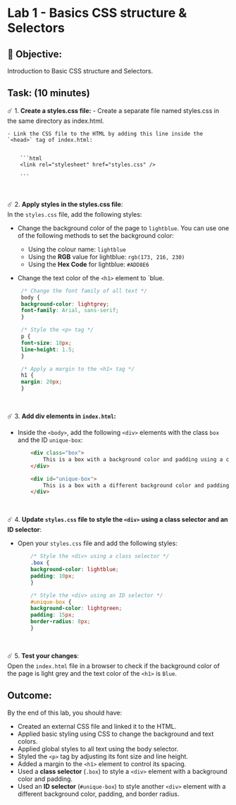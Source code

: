 # Lab 1 - Basics CSS structure & Selectors

## 📌 Objective: 
Introduction to Basic CSS structure and Selectors.

## Task: (10 minutes)
☄️ 1. **Create a styles.css file:**
    -   Create a separate file named styles.css in the same directory as index.html.

    - Link the CSS file to the HTML by adding this line inside the `<head>` tag of index.html:


        ```html
        <link rel="stylesheet" href="styles.css" />

        ```
<br>


☄️ 2. **Apply styles in the styles.css file**:<br>
In the `styles.css` file, add the following styles:

- Change the background color of the page to `lightblue`. You can use one of the following methods to set the background color:

    - Using the colour name: `lightblue`
    - Using the **RGB** value for lightblue:  `rgb(173, 216, 230)` 
    - Using the **Hex Code** for lightblue: `#ADD8E6`

-   Change the text color of the `<h1>` element to `blue.

       ```css
        /* Change the font family of all text */
        body {
        background-color: lightgrey;
        font-family: Arial, sans-serif;
        }

        /* Style the <p> tag */
        p {
        font-size: 18px;
        line-height: 1.5;
        }

        /* Apply a margin to the <h1> tag */
        h1 {
        margin: 20px;
        }
    ```

<br>


☄️ 3. **Add div elements in `index.html`:**
- Inside the `<body>`, add the following `<div>` elements with the class `box` and the ID `unique-box`:

    ```html
        <div class="box">
            This is a box with a background color and padding using a class selector.
        </div>

        <div id="unique-box">
            This is a box with a different background color and padding using an ID selector.
        </div>
    ```

<br>


☄️ 4. **Update `styles.css` file to style the `<div>` using a class selector and an ID selector**:<br>
- Open your `styles.css` file and add the following styles: 

    ```css
        /* Style the <div> using a class selector */
        .box {
        background-color: lightblue;
        padding: 10px;
        }

        /* Style the <div> using an ID selector */
        #unique-box {
        background-color: lightgreen;
        padding: 15px;
        border-radius: 8px;
        }
    ```


<br>


☄️ 5. **Test your changes**:<br>
Open the `index.html` file in a browser to check if the background color of the page is light grey and the text color of the `<h1>` is `Blue`.


## Outcome:
By the end of this lab, you should have:

- Created an external CSS file and linked it to the HTML.
- Applied basic styling using CSS to change the background and text colors.
- Applied global styles to all text using the body selector.
- Styled the `<p>` tag by adjusting its font size and line height.
- Added a margin to the `<h1>` element to control its spacing.
- Used a **class selector** (`.box`) to style a `<div>` element with a background color and padding.
- Used an **ID selector** (`#unique-box`) to style another `<div>` element with a different background color, padding, and border radius.